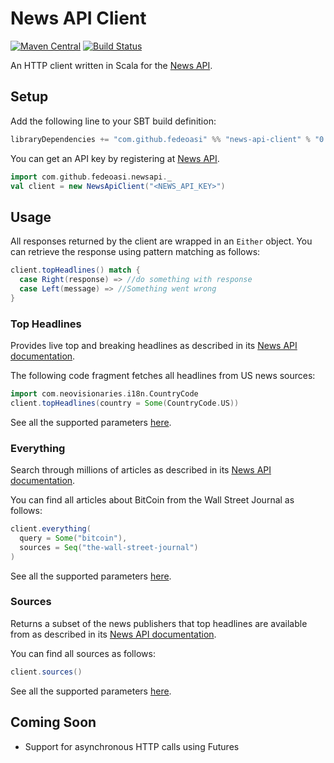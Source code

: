 # News API Client

[![Maven Central](https://maven-badges.herokuapp.com/maven-central/com.github.fedeoasi/news-api-client_2.12/badge.svg)](
https://maven-badges.herokuapp.com/maven-central/com.github.fedeoasi/news-api-client_2.12)
[![Build Status](https://travis-ci.org/fedeoasi/news-api-client.svg?branch=master)](https://travis-ci.org/fedeoasi/news-api-client)

An HTTP client written in Scala for the [News API](https://newsapi.org).

## Setup

Add the following line to your SBT build definition:

```scala
libraryDependencies += "com.github.fedeoasi" %% "news-api-client" % "0.2"
```

You can get an API key by registering at [News API](https://newsapi.org/account).

```scala
import com.github.fedeoasi.newsapi._
val client = new NewsApiClient("<NEWS_API_KEY>")
```

## Usage

All responses returned by the client are wrapped in an `Either` object. You can
retrieve the response using pattern matching as follows:

```scala
client.topHeadlines() match {
  case Right(response) => //do something with response
  case Left(message) => //Something went wrong
}
```

### Top Headlines

Provides live top and breaking headlines as described in its
[News API documentation](https://newsapi.org/docs/endpoints/top-headlines).

The following code fragment fetches all headlines from US news sources:

```scala
import com.neovisionaries.i18n.CountryCode
client.topHeadlines(country = Some(CountryCode.US))
```

See all the supported parameters [here](
https://github.com/fedeoasi/news-api-client/blob/1d37337205dacb2b5d6246a605b8a22bc1b2c0fa/src/main/scala/com/github/fedeoasi/newsapi/NewsApiClient.scala#L18).

### Everything

Search through millions of articles as described in its
[News API documentation](https://newsapi.org/docs/endpoints/everything).

You can find all articles about BitCoin from the Wall Street Journal as
follows:

```scala
client.everything(
  query = Some("bitcoin"),
  sources = Seq("the-wall-street-journal")
)
```

See all the supported parameters [here](
https://github.com/fedeoasi/news-api-client/blob/1d37337205dacb2b5d6246a605b8a22bc1b2c0fa/src/main/scala/com/github/fedeoasi/newsapi/NewsApiClient.scala#L39).

### Sources

Returns a subset of the news publishers that top headlines are available
from as described in its
[News API documentation](https://newsapi.org/docs/endpoints/sources).

You can find all sources as follows:

```scala
client.sources()
```

See all the supported parameters [here](
https://github.com/fedeoasi/news-api-client/blob/1d37337205dacb2b5d6246a605b8a22bc1b2c0fa/src/main/scala/com/github/fedeoasi/newsapi/NewsApiClient.scala#L67).

## Coming Soon
- Support for asynchronous HTTP calls using Futures
